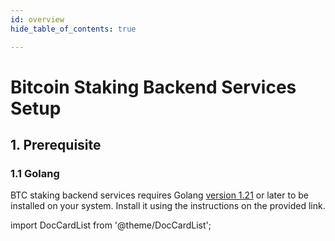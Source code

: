 ```yaml
---
id: overview
hide_table_of_contents: true

---
```

# Bitcoin Staking Backend Services Setup

## 1. Prerequisite

### 1.1 Golang

BTC staking backend services requires Golang [version 1.21](https://go.dev/doc/install) or later to be installed on your system. Install it using the instructions on the provided link.

import DocCardList from '@theme/DocCardList';

<DocCardList />
